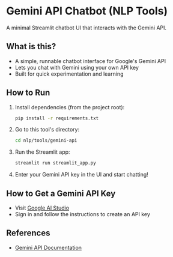 # Gemini API Chatbot (NLP Tools)

A minimal Streamlit chatbot UI that interacts with the Gemini API.

## What is this?
- A simple, runnable chatbot interface for Google's Gemini API
- Lets you chat with Gemini using your own API key
- Built for quick experimentation and learning

## How to Run

1. Install dependencies (from the project root):
   ```bash
   pip install -r requirements.txt
   ```
2. Go to this tool's directory:
   ```bash
   cd nlp/tools/gemini-api
   ```
3. Run the Streamlit app:
   ```bash
   streamlit run streamlit_app.py
   ```
4. Enter your Gemini API key in the UI and start chatting!

## How to Get a Gemini API Key
- Visit [Google AI Studio](https://ai.google.dev/gemini-api/docs/ai-studio-quickstart)
- Sign in and follow the instructions to create an API key

## References
- [Gemini API Documentation](https://ai.google.dev/gemini-api/docs) 